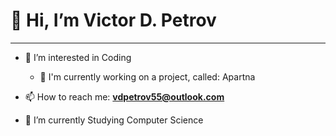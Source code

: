 <h1>👋 Hi, I’m Victor D. Petrov</h1>

---

- 👀 I’m interested in Coding
 
  - 🔭 I'm currently working on a project, called: Apartna
 
 - 📫 How to reach me: **vdpetrov55@outlook.com**
 
 - 🌱 I’m currently Studying Computer Science
